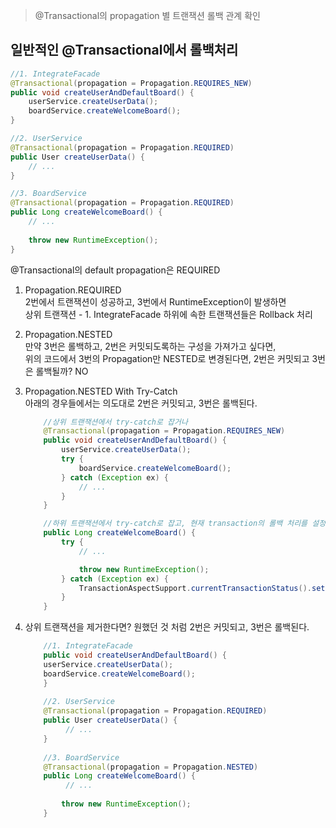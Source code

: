 > @Transactional의 propagation 별 트랜잭션 롤백 관계 확인

## 일반적인 @Transactional에서 롤백처리

```java
//1. IntegrateFacade
@Transactional(propagation = Propagation.REQUIRES_NEW)
public void createUserAndDefaultBoard() {
    userService.createUserData();
    boardService.createWelcomeBoard();
}

//2. UserService
@Transactional(propagation = Propagation.REQUIRED)
public User createUserData() {
    // ...
}

//3. BoardService
@Transactional(propagation = Propagation.REQUIRED)
public Long createWelcomeBoard() {
    // ...
        
    throw new RuntimeException();
}
```

@Transactional의 default propagation은 REQUIRED
1. Propagation.REQUIRED  
   2번에서 트랜잭션이 성공하고, 3번에서 RuntimeException이 발생하면  
   상위 트랜잭션 - 1. IntegrateFacade 하위에 속한 트랜잭션들은 Rollback 처리

2. Propagation.NESTED  
   만약 3번은 롤백하고, 2번은 커밋되도록하는 구성을 가져가고 싶다면,  
   위의 코드에서 3번의 Propagation만 NESTED로 변경된다면, 2번은 커밋되고 3번은 롤백될까? NO
3. Propagation.NESTED With Try-Catch  
   아래의 경우들에서는 의도대로 2번은 커밋되고, 3번은 롤백된다.
    ```java
        //상위 트랜잭션에서 try-catch로 잡거나
        @Transactional(propagation = Propagation.REQUIRES_NEW)
        public void createUserAndDefaultBoard() {
            userService.createUserData();
            try {
                boardService.createWelcomeBoard();   
            } catch (Exception ex) {
                // ...
            }
        }

        //하위 트랜잭션에서 try-catch로 잡고, 현재 transaction의 롤백 처리를 설정
        public Long createWelcomeBoard() {
            try {
                // ...
   
                throw new RuntimeException();            
            } catch (Exception ex) {
                TransactionAspectSupport.currentTransactionStatus().setRollbackOnly();
            }
        }
    ```

4. 상위 트랜잭션을 제거한다면? 원했던 것 처럼 2번은 커밋되고, 3번은 롤백된다.
    ```java
        //1. IntegrateFacade
        public void createUserAndDefaultBoard() {
        userService.createUserData();
        boardService.createWelcomeBoard();
        }
        
        //2. UserService
        @Transactional(propagation = Propagation.REQUIRED)
        public User createUserData() {
             // ...
        }
        
        //3. BoardService
        @Transactional(propagation = Propagation.NESTED)
        public Long createWelcomeBoard() {
             // ...
        
            throw new RuntimeException();
        }
    ```